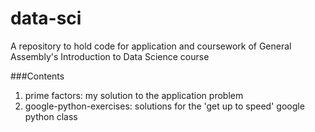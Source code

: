 data-sci
========

A repository to hold code for application and coursework of General Assembly's Introduction to Data Science course

###Contents
1. prime factors: my solution to the application problem
2. google-python-exercises: solutions for the 'get up to speed' google python class